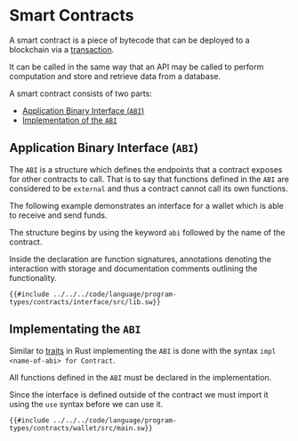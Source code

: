 # Smart Contracts

A smart contract is a piece of bytecode that can be deployed to a blockchain via a [transaction](https://github.com/FuelLabs/fuel-specs/blob/master/specs/protocol/tx_format.md).

It can be called in the same way that an API may be called to perform computation and store and retrieve data from a database.

A smart contract consists of two parts:

<!--no toc-->
- [Application Binary Interface (`ABI`)](#application-binary-interface-abi)
- [Implementation of the `ABI`](#implementating-the-abi)

## Application Binary Interface (`ABI`)

The `ABI` is a structure which defines the endpoints that a contract exposes for other contracts to call. That is to say that functions defined in the `ABI` are considered to be `external` and thus a contract cannot call its own functions.

The following example demonstrates an interface for a wallet which is able to receive and send funds.

The structure begins by using the keyword `abi` followed by the name of the contract. 

Inside the declaration are function signatures, annotations denoting the interaction with storage and documentation comments outlining the functionality.

```sway
{{#include ../../../code/language/program-types/contracts/interface/src/lib.sw}}
```

## Implementating the `ABI`

Similar to [traits](https://doc.rust-lang.org/rust-by-example/trait.html) in Rust implementing the `ABI` is done with the syntax `impl <name-of-abi> for Contract`.

All functions defined in the `ABI` must be declared in the implementation.

Since the interface is defined outside of the contract we must import it using the `use` syntax before we can use it.

```sway
{{#include ../../../code/language/program-types/contracts/wallet/src/main.sw}}
```
